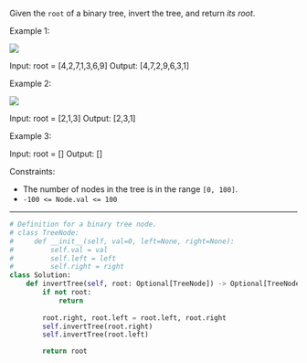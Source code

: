 Given the `root` of a binary tree, invert the tree, and return _its root_.

Example 1:

![](https://assets.leetcode.com/uploads/2021/03/14/invert1-tree.jpg)

Input: root = [4,2,7,1,3,6,9]
Output: [4,7,2,9,6,3,1]

Example 2:

![](https://assets.leetcode.com/uploads/2021/03/14/invert2-tree.jpg)

Input: root = [2,1,3]
Output: [2,3,1]

Example 3:

Input: root = []
Output: []

Constraints:

- The number of nodes in the tree is in the range `[0, 100]`.
- `-100 <= Node.val <= 100`

---

```python
# Definition for a binary tree node.
# class TreeNode:
#     def __init__(self, val=0, left=None, right=None):
#         self.val = val
#         self.left = left
#         self.right = right
class Solution:
    def invertTree(self, root: Optional[TreeNode]) -> Optional[TreeNode]:
        if not root:
            return
        
        root.right, root.left = root.left, root.right
        self.invertTree(root.right)
        self.invertTree(root.left)

        return root
```